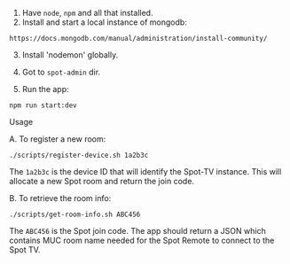 1. Have `node`, `npm` and all that installed.
2. Install and start a local instance of mongodb:

`https://docs.mongodb.com/manual/administration/install-community/`

3. Install 'nodemon' globally.

4. Got to `spot-admin` dir.

5. Run the app:

`npm run start:dev` 

Usage

A. To register a new room:

`./scripts/register-device.sh 1a2b3c`

The `1a2b3c` is the device ID that will identify the Spot-TV instance. This will allocate a new Spot room and return
the join code.

B. To retrieve the room info:

`./scripts/get-room-info.sh ABC456`

The `ABC456` is the Spot join code. The app should return a JSON which contains MUC room name needed for the Spot Remote
to connect to the Spot TV.
